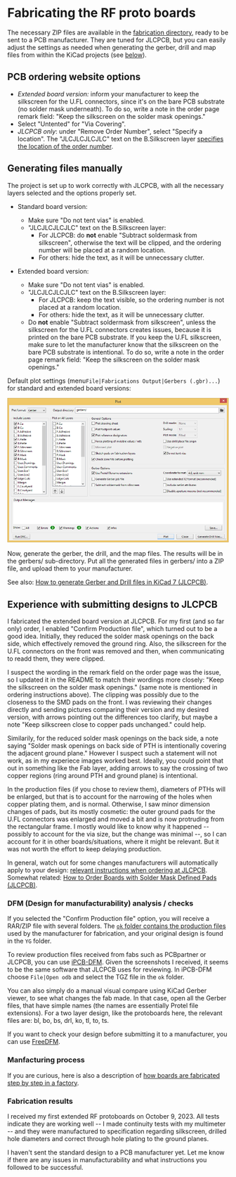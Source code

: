 # Fabricating the RF proto boards

The necessary ZIP files are available in the [fabrication directory](fabrication/), ready to be sent to a PCB manufacturer.
They are tuned for JLCPCB, but you can easily adjust the settings as needed when generating the gerber, drill and map files from within the KiCad projects (see [below](#generating-files-manually)).

## PCB ordering website options
- *Extended board version:* inform your manufacturer to keep the silkscreen for the U.FL connectors, since it's on the bare PCB substrate (no solder mask underneath). To do so, write a note in the order page remark field: "Keep the silkscreen on the solder mask openings."
- Select "Untented" for "Via Covering".
- *JLCPCB only*: under "Remove Order Number", select "Specify a location". The "JLCJLCJLCJLC" text on the B.Silkscreen layer [specifies the location of the order number](https://jlcpcb.com/help/article/50-How-to-remove-order-number-from-your-PCB).

## Generating files manually

The project is set up to work correctly with JLCPCB, with all the necessary layers selected and the options properly set.

- Standard board version:
  - Make sure "Do not tent vias" is enabled.
  - "JLCJLCJLCJLC" text on the B.Silkscreen layer:
    - For JLCPCB: do **not** enable "Subtract soldermask from silkscreen", otherwise the text will be clipped, and the ordering number will be placed at a random location.
    - For others: hide the text, as it will be unnecessary clutter.

- Extended board version:
  - Make sure "Do not tent vias" is enabled.
  - "JLCJLCJLCJLC" text on the B.Silkscreen layer:
    - For JLCPCB: keep the text visible, so the ordering number is not placed at a random location.
    - For others: hide the text, as it will be unnecessary clutter.
  - Do **not** enable "Subtract soldermask from silkscreen", unless the silkscreen for the U.FL connectors creates issues, because it is printed on the bare PCB substrate. If you keep the U.FL silkscreen, make sure to let the manufacturer know that the silkscreen on the bare PCB substrate is intentional. To do so, write a note in the order page remark field: "Keep the silkscreen on the solder mask openings."

Default plot settings (menu`File|Fabrications Output|Gerbers (.gbr)...`) for standard and extended board versions:

![KiCad 7 plot settings](images/PlotSettings.png "KiCad 7 plot settings")

Now, generate the gerber, the drill, and the map files. The results will be in the gerbers/ sub-directory. Put all the generated files in gerbers/ into a ZIP file, and upload them to your manufacturer.

See also: [How to generate Gerber and Drill files in KiCad 7 (JLCPCB)](https://jlcpcb.com/help/article/362-how-to-generate-gerber-and-drill-files-in-kicad-7).

## Experience with submitting designs to JLCPCB

I fabricated the extended board version at JLCPCB. For my first (and so far only) order, I enabled "Confirm Production file", which turned out to be a good idea. Initially, they reduced the solder mask openings on the back side, which effectively removed the ground ring. Also, the silkscreen for the U.FL connectors on the front was removed and then, when communicating to readd them, they were clipped.

I suspect the wording in the remark field on the order page was the issue, so I updated it in the README to match their wordings more closely: "Keep the silkscreen on the solder mask openings." (same note is mentioned in ordering instructions above). The clipping was possibly due to the closeness to the SMD pads on the front. I was reviewing their changes directly and sending pictures comparing their version and my desired version, with arrows pointing out the differences too clarify, but maybe a note "Keep silkscreen close to copper pads unchanged." could help.

Similarily, for the reduced solder mask openings on the back side, a note saying "Solder mask openings on back side of PTH is intentionally covering the adjacent ground plane." However I suspect such a statement will not work, as in my experiece images worked best. Ideally, you could point that out in something like the Fab layer, adding arrows to say the crossing of two copper regions (ring around PTH and ground plane) is intentional.

In the production files (if you chose to review them), diameters of PTHs will be enlarged, but that is to account for the narrowing of the holes when copper plating them, and is normal. Otherwise, I saw minor dimension changes of pads, but its mostly cosmetic: the outer ground pads for the U.FL connectors was enlarged and moved a bit and is now protruding from the rectangular frame. I mostly would like to know why it happened -- possibly to account for the via size, but the change was minimal --, so I can account for it in other boards/situations, where it might be relevant. But it was not worth the effort to keep delaying production.

In general, watch out for some changes manufacturers will automatically apply to your design: [relevant instructions when ordering at JLCPCB](https://jlcpcb.com/help/article/14-Instructions-for-ordering). Somewhat related: [How to Order Boards with Solder Mask Defined Pads (JLCPCB)](https://jlcpcb.com/help/article/84-How-to-Order-Boards-with-Solder-Mask-Defined-Pads).

### DFM (Design for manufacturability) analysis / checks

If you selected the "Confirm Production file" option, you will receive a RAR/ZIP file with several folders.
The [`ok` folder contains the production files](https://www.libreservo.com/en/articulo/how-check-jlcpcb-production-files) used by the manufacturer for fabrication, and your original design is found in the `YG` folder.

To review production files received from fabs such as PCBpartner or JLCPCB, you can use [iPCB-DFM](https://www.pcbpartner.com/iPCB-DFM). Given the screenshots I received, it seems to be the same software that JLCPCB uses for reviewing. In iPCB-DFM choose `File|Open odb` and select the TGZ file in the `ok` folder.

You can also simply do a manual visual compare using KiCad Gerber viewer, to see what changes the fab made. In that case, open all the Gerber files, that have simple names (the names are essentially Protel file extensions). For a two layer design, like the protoboards here, the relevant files are: bl, bo, bs, drl, ko, tl, to, ts.

If you want to check your design before submitting it to a manufacturer, you can use [FreeDFM](https://www.my4pcb.com/net35/FreeDFMNet/FreeDFMHome.aspx).

### Manfacturing process

If you are curious, here is also a description of [how boards are fabricated step by step in a factory](https://www.digikey.com/en/maker/blogs/2018/how-is-a-pcb-manufactured).

### Fabrication results

I received my first extended RF protoboards on October 9, 2023. All tests indicate they are working well -- I made continuity tests with my multimeter -- and they were manufactured to specification regarding silkscreen, drilled hole diameters and correct through hole plating to the ground planes.

I haven't sent the standard design to a PCB manufacturer yet. Let me know if there are any issues in manufacturability and what instructions you followed to be successful.
